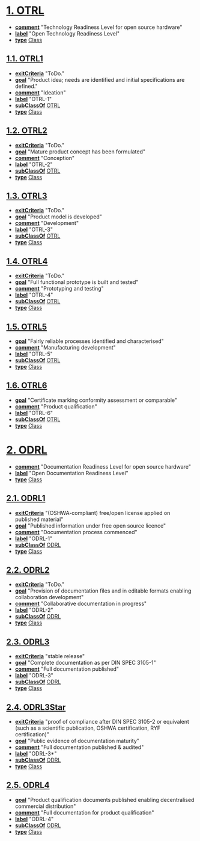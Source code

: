 # [1. OTRL](http://purl.org/oseg/ontologies/OTRL#OTRL)

* [**comment**](http://www.w3.org/2000/01/rdf-schema#comment) "Technology Readiness Level for open source hardware"
* [**label**](http://www.w3.org/2000/01/rdf-schema#label) "Open Technology Readiness Level"
* [**type**](http://www.w3.org/1999/02/22-rdf-syntax-ns#type) [Class](http://www.w3.org/2002/07/owl#Class)

## [1.1. OTRL1](http://purl.org/oseg/ontologies/OTRL#OTRL1)

* [**exitCriteria**](http://purl.org/oseg/ontologies/OTRL#exitCriteria) "ToDo."
* [**goal**](http://purl.org/oseg/ontologies/OTRL#goal) "Product idea; needs are identified and initial specifications are defined."
* [**comment**](http://www.w3.org/2000/01/rdf-schema#comment) "Ideation"
* [**label**](http://www.w3.org/2000/01/rdf-schema#label) "OTRL-1"
* [**subClassOf**](http://www.w3.org/2000/01/rdf-schema#subClassOf) [OTRL](http://purl.org/oseg/ontologies/OTRL#OTRL)
* [**type**](http://www.w3.org/1999/02/22-rdf-syntax-ns#type) [Class](http://www.w3.org/2002/07/owl#Class)

## [1.2. OTRL2](http://purl.org/oseg/ontologies/OTRL#OTRL2)

* [**exitCriteria**](http://purl.org/oseg/ontologies/OTRL#exitCriteria) "ToDo."
* [**goal**](http://purl.org/oseg/ontologies/OTRL#goal) "Mature product concept has been formulated"
* [**comment**](http://www.w3.org/2000/01/rdf-schema#comment) "Conception"
* [**label**](http://www.w3.org/2000/01/rdf-schema#label) "OTRL-2"
* [**subClassOf**](http://www.w3.org/2000/01/rdf-schema#subClassOf) [OTRL](http://purl.org/oseg/ontologies/OTRL#OTRL)
* [**type**](http://www.w3.org/1999/02/22-rdf-syntax-ns#type) [Class](http://www.w3.org/2002/07/owl#Class)

## [1.3. OTRL3](http://purl.org/oseg/ontologies/OTRL#OTRL3)

* [**exitCriteria**](http://purl.org/oseg/ontologies/OTRL#exitCriteria) "ToDo."
* [**goal**](http://purl.org/oseg/ontologies/OTRL#goal) "Product model is developed"
* [**comment**](http://www.w3.org/2000/01/rdf-schema#comment) "Development"
* [**label**](http://www.w3.org/2000/01/rdf-schema#label) "OTRL-3"
* [**subClassOf**](http://www.w3.org/2000/01/rdf-schema#subClassOf) [OTRL](http://purl.org/oseg/ontologies/OTRL#OTRL)
* [**type**](http://www.w3.org/1999/02/22-rdf-syntax-ns#type) [Class](http://www.w3.org/2002/07/owl#Class)

## [1.4. OTRL4](http://purl.org/oseg/ontologies/OTRL#OTRL4)

* [**exitCriteria**](http://purl.org/oseg/ontologies/OTRL#exitCriteria) "ToDo."
* [**goal**](http://purl.org/oseg/ontologies/OTRL#goal) "Full functional prototype is built and tested"
* [**comment**](http://www.w3.org/2000/01/rdf-schema#comment) "Prototyping and testing"
* [**label**](http://www.w3.org/2000/01/rdf-schema#label) "OTRL-4"
* [**subClassOf**](http://www.w3.org/2000/01/rdf-schema#subClassOf) [OTRL](http://purl.org/oseg/ontologies/OTRL#OTRL)
* [**type**](http://www.w3.org/1999/02/22-rdf-syntax-ns#type) [Class](http://www.w3.org/2002/07/owl#Class)

## [1.5. OTRL5](http://purl.org/oseg/ontologies/OTRL#OTRL5)

* [**goal**](http://purl.org/oseg/ontologies/OTRL#goal) "Fairly reliable processes identified and characterised"
* [**comment**](http://www.w3.org/2000/01/rdf-schema#comment) "Manufacturing development"
* [**label**](http://www.w3.org/2000/01/rdf-schema#label) "OTRL-5"
* [**subClassOf**](http://www.w3.org/2000/01/rdf-schema#subClassOf) [OTRL](http://purl.org/oseg/ontologies/OTRL#OTRL)
* [**type**](http://www.w3.org/1999/02/22-rdf-syntax-ns#type) [Class](http://www.w3.org/2002/07/owl#Class)

## [1.6. OTRL6](http://purl.org/oseg/ontologies/OTRL#OTRL6)

* [**goal**](http://purl.org/oseg/ontologies/OTRL#goal) "Certificate marking conformity assessment or comparable"
* [**comment**](http://www.w3.org/2000/01/rdf-schema#comment) "Product qualification"
* [**label**](http://www.w3.org/2000/01/rdf-schema#label) "OTRL-6"
* [**subClassOf**](http://www.w3.org/2000/01/rdf-schema#subClassOf) [OTRL](http://purl.org/oseg/ontologies/OTRL#OTRL)
* [**type**](http://www.w3.org/1999/02/22-rdf-syntax-ns#type) [Class](http://www.w3.org/2002/07/owl#Class)

# [2. ODRL](http://purl.org/oseg/ontologies/OTRL#ODRL)

* [**comment**](http://www.w3.org/2000/01/rdf-schema#comment) "Documentation Readiness Level for open source hardware"
* [**label**](http://www.w3.org/2000/01/rdf-schema#label) "Open Documentation Readiness Level"
* [**type**](http://www.w3.org/1999/02/22-rdf-syntax-ns#type) [Class](http://www.w3.org/2002/07/owl#Class)

## [2.1. ODRL1](http://purl.org/oseg/ontologies/OTRL#ODRL1)

* [**exitCriteria**](http://purl.org/oseg/ontologies/OTRL#exitCriteria) "(OSHWA-compliant) free/open license applied on published material"
* [**goal**](http://purl.org/oseg/ontologies/OTRL#goal) "Published information under free open source licence"
* [**comment**](http://www.w3.org/2000/01/rdf-schema#comment) "Documentation process commenced"
* [**label**](http://www.w3.org/2000/01/rdf-schema#label) "ODRL-1"
* [**subClassOf**](http://www.w3.org/2000/01/rdf-schema#subClassOf) [ODRL](http://purl.org/oseg/ontologies/OTRL#ODRL)
* [**type**](http://www.w3.org/1999/02/22-rdf-syntax-ns#type) [Class](http://www.w3.org/2002/07/owl#Class)

## [2.2. ODRL2](http://purl.org/oseg/ontologies/OTRL#ODRL2)

* [**exitCriteria**](http://purl.org/oseg/ontologies/OTRL#exitCriteria) "ToDo."
* [**goal**](http://purl.org/oseg/ontologies/OTRL#goal) "Provision of documentation files and in editable formats enabling collaboration development"
* [**comment**](http://www.w3.org/2000/01/rdf-schema#comment) "Collaborative documentation in progress"
* [**label**](http://www.w3.org/2000/01/rdf-schema#label) "ODRL-2"
* [**subClassOf**](http://www.w3.org/2000/01/rdf-schema#subClassOf) [ODRL](http://purl.org/oseg/ontologies/OTRL#ODRL)
* [**type**](http://www.w3.org/1999/02/22-rdf-syntax-ns#type) [Class](http://www.w3.org/2002/07/owl#Class)

## [2.3. ODRL3](http://purl.org/oseg/ontologies/OTRL#ODRL3)

* [**exitCriteria**](http://purl.org/oseg/ontologies/OTRL#exitCriteria) "stable release"
* [**goal**](http://purl.org/oseg/ontologies/OTRL#goal) "Complete documentation as per DIN SPEC 3105-1"
* [**comment**](http://www.w3.org/2000/01/rdf-schema#comment) "Full documentation published"
* [**label**](http://www.w3.org/2000/01/rdf-schema#label) "ODRL-3"
* [**subClassOf**](http://www.w3.org/2000/01/rdf-schema#subClassOf) [ODRL](http://purl.org/oseg/ontologies/OTRL#ODRL)
* [**type**](http://www.w3.org/1999/02/22-rdf-syntax-ns#type) [Class](http://www.w3.org/2002/07/owl#Class)

## [2.4. ODRL3Star](http://purl.org/oseg/ontologies/OTRL#ODRL3Star)

* [**exitCriteria**](http://purl.org/oseg/ontologies/OTRL#exitCriteria) "proof of compliance after DIN SPEC 3105-2 or equivalent (such as a scientific publication, OSHWA certification, RYF certification)"
* [**goal**](http://purl.org/oseg/ontologies/OTRL#goal) "Public evidence of documentation maturity"
* [**comment**](http://www.w3.org/2000/01/rdf-schema#comment) "Full documentation published & audited"
* [**label**](http://www.w3.org/2000/01/rdf-schema#label) "ODRL-3*"
* [**subClassOf**](http://www.w3.org/2000/01/rdf-schema#subClassOf) [ODRL](http://purl.org/oseg/ontologies/OTRL#ODRL)
* [**type**](http://www.w3.org/1999/02/22-rdf-syntax-ns#type) [Class](http://www.w3.org/2002/07/owl#Class)

## [2.5. ODRL4](http://purl.org/oseg/ontologies/OTRL#ODRL4)

* [**goal**](http://purl.org/oseg/ontologies/OTRL#goal) "Product qualification documents published enabling decentralised commercial distribution"
* [**comment**](http://www.w3.org/2000/01/rdf-schema#comment) "Full documentation for product qualification"
* [**label**](http://www.w3.org/2000/01/rdf-schema#label) "ODRL-4"
* [**subClassOf**](http://www.w3.org/2000/01/rdf-schema#subClassOf) [ODRL](http://purl.org/oseg/ontologies/OTRL#ODRL)
* [**type**](http://www.w3.org/1999/02/22-rdf-syntax-ns#type) [Class](http://www.w3.org/2002/07/owl#Class)

